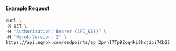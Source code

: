 <!-- Code generated for API Clients. DO NOT EDIT. -->

#### Example Request

```bash
curl \
-X GET \
-H "Authorization: Bearer {API_KEY}" \
-H "Ngrok-Version: 2" \
https://api.ngrok.com/endpoints/ep_2pvhI7TpBZqg4kL9hcjioi7Cb22
```
